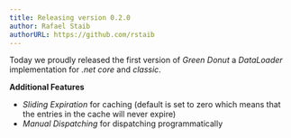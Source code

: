 ```yaml
---
title: Releasing version 0.2.0
author: Rafael Staib
authorURL: https://github.com/rstaib
---
```


Today we proudly released the first version of _Green Donut_ a _DataLoader_ implementation for _.net
core_ and _classic_.

<!--truncate-->

**Additional Features**

- _Sliding Expiration_ for caching (default is set to zero which means that the entries in the cache
  will never expire)
- _Manual Dispatching_ for dispatching programmatically
